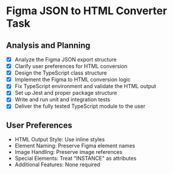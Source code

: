 # Figma JSON to HTML Converter Task

## Analysis and Planning
- [x] Analyze the Figma JSON export structure
- [x] Clarify user preferences for HTML conversion
- [x] Design the TypeScript class structure
- [x] Implement the Figma to HTML conversion logic
- [x] Fix TypeScript environment and validate the HTML output
- [x] Set up Jest and proper package structure
- [x] Write and run unit and integration tests
- [x] Deliver the fully tested TypeScript module to the user

## User Preferences
- HTML Output Style: Use inline styles
- Element Naming: Preserve Figma element names
- Image Handling: Preserve image references
- Special Elements: Treat "INSTANCE" as attributes
- Additional Features: None required
